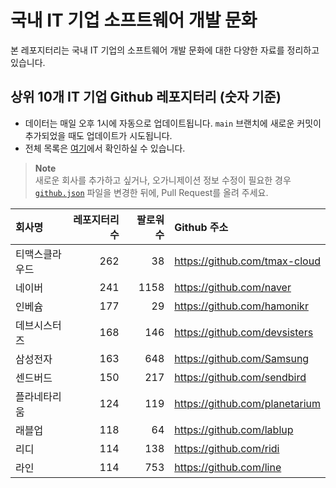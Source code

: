 # 국내 IT 기업 소프트웨어 개발 문화
본 레포지터리는 국내 IT 기업의 소프트웨어 개발 문화에 대한 다양한 자료를 정리하고 있습니다.

## 상위 10개 IT 기업 Github 레포지터리 (숫자 기준)

- 데이터는 매일 오후 1시에 자동으로 업데이트됩니다. `main` 브랜치에 새로운 커밋이 추가되었을 때도 업데이트가 시도됩니다.
- 전체 목록은 [여기](./github.md)에서 확인하실 수 있습니다.

> **Note**<br />
> 새로운 회사를 추가하고 싶거나, 오가니제이션 정보 수정이 필요한 경우 [`github.json`](./github.json) 파일을 변경한 뒤에, Pull Request를 올려 주세요.

<!-- MARKDOWN_TABLE(GITHUB): START -->

| **회사명** | **레포지터리 수** | **팔로워 수** | **Github 주소** |
|:---|---:|---:|:---|
| 티맥스클라우드 | 262 | 38 | https://github.com/tmax-cloud |
| 네이버 | 241 | 1158 | https://github.com/naver |
| 인베슘 | 177 | 29 | https://github.com/hamonikr |
| 데브시스터즈 | 168 | 146 | https://github.com/devsisters |
| 삼성전자 | 163 | 648 | https://github.com/Samsung |
| 센드버드 | 150 | 217 | https://github.com/sendbird |
| 플라네타리움 | 124 | 119 | https://github.com/planetarium |
| 래블업 | 118 | 64 | https://github.com/lablup |
| 리디 | 114 | 138 | https://github.com/ridi |
| 라인 | 114 | 753 | https://github.com/line |

<!-- MARKDOWN_TABLE(GITHUB): END -->
